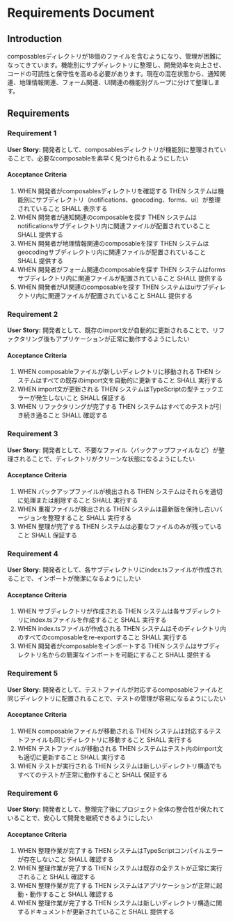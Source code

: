 # Requirements Document

## Introduction

composablesディレクトリが18個のファイルを含むようになり、管理が困難になってきています。機能別にサブディレクトリに整理し、開発効率を向上させ、コードの可読性と保守性を高める必要があります。現在の混在状態から、通知関連、地理情報関連、フォーム関連、UI関連の機能別グループに分けて整理します。

## Requirements

### Requirement 1

**User Story:** 開発者として、composablesディレクトリが機能別に整理されていることで、必要なcomposableを素早く見つけられるようにしたい

#### Acceptance Criteria

1. WHEN 開発者がcomposablesディレクトリを確認する THEN システムは機能別にサブディレクトリ（notifications、geocoding、forms、ui）が整理されていること SHALL 表示する
2. WHEN 開発者が通知関連のcomposableを探す THEN システムはnotificationsサブディレクトリ内に関連ファイルが配置されていること SHALL 提供する
3. WHEN 開発者が地理情報関連のcomposableを探す THEN システムはgeocodingサブディレクトリ内に関連ファイルが配置されていること SHALL 提供する
4. WHEN 開発者がフォーム関連のcomposableを探す THEN システムはformsサブディレクトリ内に関連ファイルが配置されていること SHALL 提供する
5. WHEN 開発者がUI関連のcomposableを探す THEN システムはuiサブディレクトリ内に関連ファイルが配置されていること SHALL 提供する

### Requirement 2

**User Story:** 開発者として、既存のimport文が自動的に更新されることで、リファクタリング後もアプリケーションが正常に動作するようにしたい

#### Acceptance Criteria

1. WHEN composableファイルが新しいディレクトリに移動される THEN システムはすべての既存のimport文を自動的に更新すること SHALL 実行する
2. WHEN import文が更新される THEN システムはTypeScriptの型チェックエラーが発生しないこと SHALL 保証する
3. WHEN リファクタリングが完了する THEN システムはすべてのテストが引き続き通ること SHALL 確認する

### Requirement 3

**User Story:** 開発者として、不要なファイル（バックアップファイルなど）が整理されることで、ディレクトリがクリーンな状態になるようにしたい

#### Acceptance Criteria

1. WHEN バックアップファイルが検出される THEN システムはそれらを適切に処理または削除すること SHALL 実行する
2. WHEN 重複ファイルが検出される THEN システムは最新版を保持し古いバージョンを整理すること SHALL 実行する
3. WHEN 整理が完了する THEN システムは必要なファイルのみが残っていること SHALL 保証する

### Requirement 4

**User Story:** 開発者として、各サブディレクトリにindex.tsファイルが作成されることで、インポートが簡潔になるようにしたい

#### Acceptance Criteria

1. WHEN サブディレクトリが作成される THEN システムは各サブディレクトリにindex.tsファイルを作成すること SHALL 実行する
2. WHEN index.tsファイルが作成される THEN システムはそのディレクトリ内のすべてのcomposableをre-exportすること SHALL 実行する
3. WHEN 開発者がcomposableをインポートする THEN システムはサブディレクトリ名からの簡潔なインポートを可能にすること SHALL 提供する

### Requirement 5

**User Story:** 開発者として、テストファイルが対応するcomposableファイルと同じディレクトリに配置されることで、テストの管理が容易になるようにしたい

#### Acceptance Criteria

1. WHEN composableファイルが移動される THEN システムは対応するテストファイルも同じディレクトリに移動すること SHALL 実行する
2. WHEN テストファイルが移動される THEN システムはテスト内のimport文も適切に更新すること SHALL 実行する
3. WHEN テストが実行される THEN システムは新しいディレクトリ構造でもすべてのテストが正常に動作すること SHALL 保証する

### Requirement 6

**User Story:** 開発者として、整理完了後にプロジェクト全体の整合性が保たれていることで、安心して開発を継続できるようにしたい

#### Acceptance Criteria

1. WHEN 整理作業が完了する THEN システムはTypeScriptコンパイルエラーが存在しないこと SHALL 確認する
2. WHEN 整理作業が完了する THEN システムは既存の全テストが正常に実行されること SHALL 確認する
3. WHEN 整理作業が完了する THEN システムはアプリケーションが正常に起動・動作すること SHALL 確認する
4. WHEN 整理作業が完了する THEN システムは新しいディレクトリ構造に関するドキュメントが更新されていること SHALL 提供する